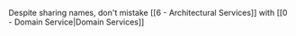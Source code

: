 Despite sharing names, don't mistake [[6 - Architectural Services]] with [[0 - Domain Service|Domain Services]]  